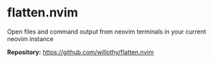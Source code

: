 # flatten.nvim

Open files and command output from neovim terminals in your current neovim instance

**Repository:** <https://github.com/willothy/flatten.nvim>
